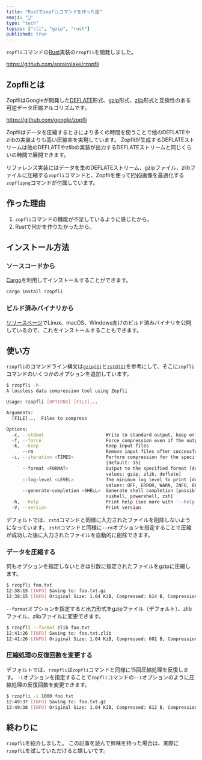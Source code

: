 ```yaml
---
title: "Rustでzopfliコマンドを作った話"
emoji: "🦀"
type: "tech"
topics: ["cli", "gzip", "rust"]
published: true
---
```


`zopfli`コマンドの[Rust](https://www.rust-lang.org/)実装の`rzopfli`を開発しました。

https://github.com/sorairolake/rzopfli

## Zopfliとは

ZopfliはGoogleが開発した[DEFLATE](https://datatracker.ietf.org/doc/html/rfc1951)形式、[gzip](https://datatracker.ietf.org/doc/html/rfc1952)形式、[zlib](https://datatracker.ietf.org/doc/html/rfc1950)形式と互換性のある可逆データ圧縮アルゴリズムです。

https://github.com/google/zopfli

Zopfliはデータを圧縮するときにより多くの時間を使うことで他のDEFLATEやzlibの実装よりも高い圧縮率を実現しています。
Zopfliが生成するDEFLATEストリームは他のDEFLATEやzlibの実装が出力するDEFLATEストリームと同じくらいの時間で展開できます。

リファレンス実装にはデータを生のDEFLATEストリーム、gzipファイル、zlibファイルに圧縮する`zopfli`コマンドと、Zopfliを使って[PNG](https://ja.wikipedia.org/wiki/Portable_Network_Graphics)画像を最適化する`zopflipng`コマンドが付属しています。

## 作った理由

1. `zopfli`コマンドの機能が不足しているように感じたから。
2. Rustで何かを作りたかったから。

## インストール方法

### ソースコードから

[Cargo](https://doc.rust-lang.org/cargo/index.html)を利用してインストールすることができます。

```sh
cargo install rzopfli
```

### ビルド済みバイナリから

[リリースページ](https://github.com/sorairolake/rzopfli/releases)でLinux、macOS、Windows向けのビルド済みバイナリを公開しているので、これをインストールすることもできます。

## 使い方

`rzopfli`のコマンドライン構文は[`gzip(1)`](https://manpages.debian.org/bookworm/manpages-ja/gzip.1.ja.html)と[`zstd(1)`](https://manpages.debian.org/bookworm/zstd/zstd.1.en.html)を参考にして、そこに`zopfli`コマンドのいくつかのオプションを追加しています。

```sh
$ rzopfli -h
A lossless data compression tool using Zopfli

Usage: rzopfli [OPTIONS] [FILE]...

Arguments:
  [FILE]...  Files to compress

Options:
  -c, --stdout                       Write to standard output, keep original files
  -f, --force                        Force compression even if the output file already exists
  -k, --keep                         Keep input files
      --rm                           Remove input files after successful compression
  -i, --iteration <TIMES>            Perform compression for the specified number of iterations
                                     [default: 15]
      --format <FORMAT>              Output to the specified format [default: gzip] [possible
                                     values: gzip, zlib, deflate]
      --log-level <LEVEL>            The minimum log level to print [default: INFO] [possible
                                     values: OFF, ERROR, WARN, INFO, DEBUG, TRACE]
      --generate-completion <SHELL>  Generate shell completion [possible values: bash, elvish, fish,
                                     nushell, powershell, zsh]
  -h, --help                         Print help (see more with '--help')
  -V, --version                      Print version
```

デフォルトでは、`zstd`コマンドと同様に入力されたファイルを削除しないようになっています。
`zstd`コマンドと同様に`--rm`オプションを指定することで圧縮が成功した後に入力されたファイルを自動的に削除できます。

### データを圧縮する

何もオプションを指定しないときは引数に指定されたファイルをgzipに圧縮します。

```sh
$ rzopfli foo.txt
12:38:15 [INFO] Saving to: foo.txt.gz
12:38:15 [INFO] Original Size: 1.04 KiB, Compressed: 614 B, Compression: 42.46% Removed
```

`--format`オプションを指定すると出力形式をgzipファイル（デフォルト）、zlibファイル、zlibファイルに変更できます。

```sh
$ rzopfli --format zlib foo.txt
12:41:26 [INFO] Saving to: foo.txt.zlib
12:41:26 [INFO] Original Size: 1.04 KiB, Compressed: 602 B, Compression: 43.58% Removed
```

### 圧縮処理の反復回数を変更する

デフォルトでは、`rzopfli`は`zopfli`コマンドと同様に15回圧縮処理を反復します。
`-i`オプションを指定することで`zopfli`コマンドの`--i`オプションのように圧縮処理の反復回数を変更できます。

```sh
$ rzopfli -i 1000 foo.txt
12:49:37 [INFO] Saving to: foo.txt.gz
12:49:38 [INFO] Original Size: 1.04 KiB, Compressed: 612 B, Compression: 42.64% Removed
```

## 終わりに

`rzopfli`を紹介しました。
この記事を読んで興味を持った場合は、実際に`rzopfli`を試していただけると嬉しいです。
